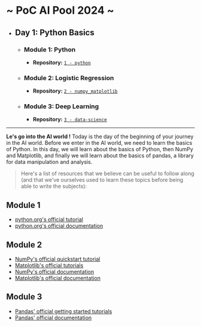 # ~ PoC AI Pool 2024 ~

- ## Day 1: Python Basics
  - ### Module 1: Python
    - **Repository:** [`1 - python`](1%20-%20python)
  - ### Module 2: Logistic Regression
    - **Repository:** [`2 - numpy_matplotlib`](2%20-%20numpy_matplotlib)
  - ### Module 3: Deep Learning
    - **Repository:** [`3 - data-science`](3%20-%20data-science)

---

**Le's go into the AI world !**
Today is the day of the beginning of your journey in the AI world. Before we enter in the AI world, we need to learn the basics of Python. In this day,
we will learn about the basics of Python, then NumPy and Matplotlib, and finally we will learn about the basics of pandas, a library for data manipulation and analysis.

> Here's a list of resources that we believe can be useful to follow along (and that we've ourselves used to learn these topics before being able to write the subjects):

## Module 1

- [python.org's official tutorial](https://docs.python.org/3/tutorial/index.html)
- [python.org's official documentation](https://docs.python.org/3/)

## Module 2

- [NumPy's official quickstart tutorial](https://numpy.org/doc/stable/user/quickstart.html)
- [Matplotlib's official tutorials](https://matplotlib.org/stable/tutorials/index.html)
- [NumPy's official documentation](https://numpy.org/doc/stable/)
- [Matplotlib's official documentation](https://matplotlib.org/stable/contents.html)

## Module 3

- [Pandas' official getting started tutorials](https://pandas.pydata.org/docs/getting_started/index.html)
- [Pandas' official documentation](https://pandas.pydata.org/docs/)
